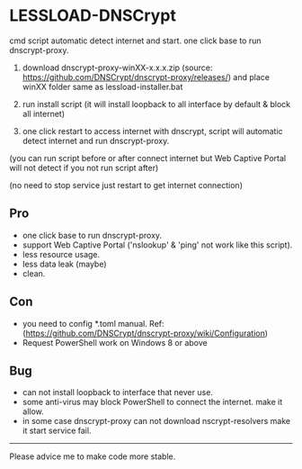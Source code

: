 # LESSLOAD-DNSCrypt

cmd script automatic detect internet and start. one click base to run dnscrypt-proxy.

1. download dnscrypt-proxy-winXX-x.x.x.zip (source: https://github.com/DNSCrypt/dnscrypt-proxy/releases/) and place winXX folder same as lessload-installer.bat

2. run install script (it will install loopback to all interface by default & block all internet)

3. one click restart to access internet with dnscrypt, script will automatic detect internet and run dnscrypt-proxy.

(you can run script before or after connect internet but Web Captive Portal will not detect if you not run script after)

(no need to stop service just restart to get internet connection)



## Pro
- one click base to run dnscrypt-proxy.
- support Web Captive Portal ('nslookup' & 'ping' not work like this script).
- less resource usage.
- less data leak (maybe)
- clean.

## Con
- you need to config *.toml manual. Ref: (https://github.com/DNSCrypt/dnscrypt-proxy/wiki/Configuration)
- Request PowerShell work on Windows 8 or above

## Bug
- can not install loopback to interface that never use.
- some anti-virus may block PowerShell to connect the internet. make it allow.
- in some case dnscrypt-proxy can not download nscrypt-resolvers make it start service fail.

------------------------------------------
Please advice me to make code more stable.
